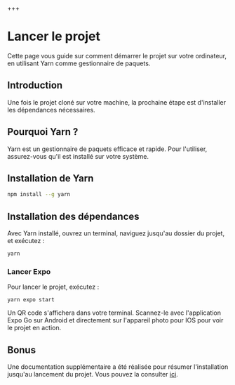 +++

# Lancer le projet

Cette page vous guide sur comment démarrer le projet sur votre ordinateur, en utilisant Yarn comme gestionnaire de paquets.

## Introduction

Une fois le projet cloné sur votre machine, la prochaine étape est d'installer les dépendances nécessaires.

## Pourquoi Yarn ?

Yarn est un gestionnaire de paquets efficace et rapide. Pour l'utiliser, assurez-vous qu'il est installé sur votre système.

## Installation de Yarn

```bash
npm install --g yarn
```

## Installation des dépendances

Avec Yarn installé, ouvrez un terminal, naviguez jusqu'au dossier du projet, et exécutez :

```bash
yarn
```

### Lancer Expo

Pour lancer le projet, exécutez :

```
yarn expo start
```

Un QR code s'affichera dans votre terminal. Scannez-le avec l'application Expo Go sur Android et directement sur l'appareil photo pour IOS pour voir le projet en action.

## Bonus

Une documentation supplémentaire a été réalisée pour résumer l'installation jusqu'au lancement du projet. Vous pouvez la consulter [ici](https://www.canva.com/design/DAF8MJ0LswE/zw_YaCEESlQ5nHOsfp_uOQ/view).
